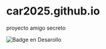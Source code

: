 # car2025.github.io
proyecto amigo secreto

![Badge en Desarollo](https://img.shields.io/badge/CHALLENGE%25AMIGO-SECRETO-green)

